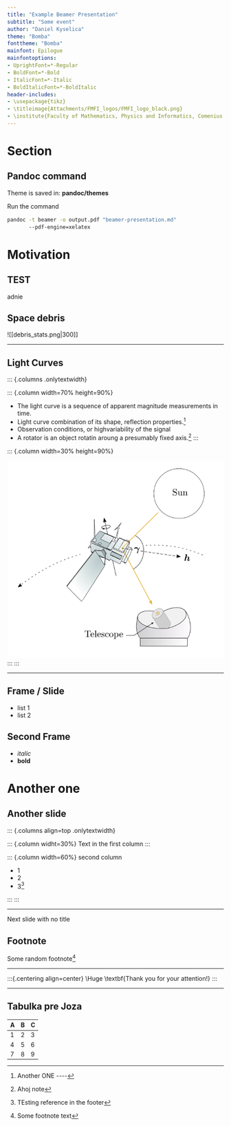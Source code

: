 ```yaml
---
title: "Example Beamer Presentation"
subtitle: "Some event"
author: "Daniel Kyselica"
theme: "Bomba"
fonttheme: "Bomba"
mainfont: Epilogue
mainfontoptions:
- UprightFont=*-Regular
- BoldFont=*-Bold
- ItalicFont=*-Italic
- BoldItalicFont=*-BoldItalic
header-includes:
- \usepackage{tikz}
- \titleimage{Attachments/FMFI_logos/FMFI_logo_black.png}
- \institute{Faculty of Mathematics, Physics and Informatics, Comenius University}
---
```


# Section

## Pandoc command

Theme is saved in: __pandoc/themes__

Run the command
```bash
pandoc -t beamer -o output.pdf "beamer-presentation.md" 
       --pdf-engine=xelatex
```

# Motivation


## TEST


adnie


## Space debris


![[debris_stats.png|300]]

[^1]: ESA reference


---

## Light Curves


::: {.columns .onlytextwidth}

::: {.column width=70% height=90%}
- The light curve is a sequence of apparent magnitude measurements in time.
- Light curve combination of its shape, reflection properties.[^a3]
- Observation conditions, or highvariability of the signal 
- A rotator is an object rotatin aroung a presumably fixed axis.[^ahoj]
:::

::: {.column width=30% height=90%}

![Object sun and observer scene](object_sun_observer.png) 
:::
:::

[^ahoj]: Ahoj note
[^a3]: Another ONE ----


---

## Frame / Slide

- list 1
- list 2



## Second Frame

* _italic_
* __bold__



# Another one


## Another slide


::: {.columns align=top .onlytextwidth}

::: {.column widht=30%}
Text in the first column
:::

::: {.column width=60%}
second column

- 1
- 2
- 3[^4]

:::
:::

[^4]: TEsting reference in the footer


---

Next slide with no title

## Footnote

Some random footnote[^2]


[^2]: Some footnote text


---

:::{.centering align=center}
\Huge \textbf{Thank you for your attention!}
:::

---

## Tabulka pre Joza


| **A** | **B** | **C** |
|-------|-------|-------|
| 1     | 2     | 3     |
| 4     | 5     | 6     |
| 7     | 8     | 9     |

